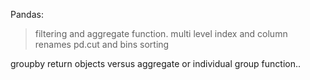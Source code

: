 Pandas:

> filtering and aggregate function.
> multi level index and column renames
> pd.cut and bins
> sorting

groupby return objects versus aggregate or individual group function..
